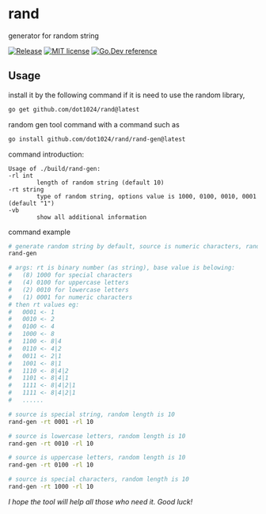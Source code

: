 # rand
generator for random string

[![Release](https://img.shields.io/github/v/release/dot1024/rand)](github.com/dot1024/rand/releases)
[![MIT license](https://img.shields.io/badge/license-MIT-brightgreen.svg)](https://opensource.org/licenses/MIT)
[![Go.Dev reference](https://img.shields.io/badge/go.dev-reference-blue?logo=go&logoColor=white)](https://pkg.go.dev/github.com/dot1024/rand?tab=doc)

## Usage

install it by the following command if it is need to use the random library, 

```bash
go get github.com/dot1024/rand@latest
```

random gen tool command with a command such as

```bash
go install github.com/dot1024/rand/rand-gen@latest
```

command introduction:

```
Usage of ./build/rand-gen:
-rl int
        length of random string (default 10)
-rt string
        type of random string, options value is 1000, 0100, 0010, 0001 (default "1")
-vb
        show all additional information
```

command example

```bash
# generate random string by default, source is numeric characters, random length is 10
rand-gen

# args: rt is binary number (as string), base value is belowing:
#   (8) 1000 for special characters
#   (4) 0100 for uppercase letters
#   (2) 0010 for lowercase letters
#   (1) 0001 for numeric characters
# then rt values eg:
#   0001 <- 1
#   0010 <- 2
#   0100 <- 4
#   1000 <- 8
#   1100 <- 8|4
#   0110 <- 4|2
#   0011 <- 2|1
#   1001 <- 8|1
#   1110 <- 8|4|2
#   1101 <- 8|4|1
#   1111 <- 8|4|2|1
#   1111 <- 8|4|2|1
#   ......

# source is special string, random length is 10
rand-gen -rt 0001 -rl 10

# source is lowercase letters, random length is 10
rand-gen -rt 0010 -rl 10

# source is uppercase letters, random length is 10
rand-gen -rt 0100 -rl 10

# source is special characters, random length is 10
rand-gen -rt 1000 -rl 10
```

*I hope the tool will help all those who need it. Good luck!*
